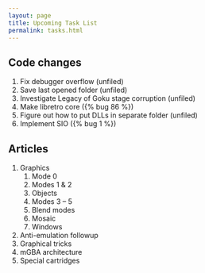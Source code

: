 ```yaml
---
layout: page
title: Upcoming Task List
permalink: tasks.html
---
```

Code changes
------------

1. Fix debugger overflow (unfiled)
1. Save last opened folder (unfiled)
1. Investigate Legacy of Goku stage corruption (unfiled)
1. Make libretro core ({% bug 86 %})
1. Figure out how to put DLLs in separate folder (unfiled)
1. Implement SIO ({% bug 1 %})

Articles
--------

1. Graphics
    1. Mode 0
    1. Modes 1 &amp; 2
    1. Objects
    1. Modes 3 &ndash; 5
    1. Blend modes
    1. Mosaic
    1. Windows
1. Anti-emulation followup
1. Graphical tricks
1. mGBA architecture
1. Special cartridges
